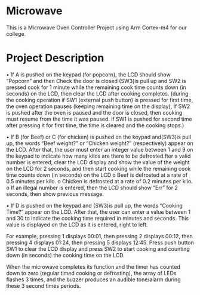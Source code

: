 # Microwave
This is a Microwave Oven Controller Project using Arm Cortex-m4 for our college. 

# Project Description
• If A is pushed on the keypad (for popcorn), the LCD should show “Popcorn” and then Check the door is closed (SW3)is pull up and SW2 is pressed cook for 1 minute while the remaining cook time counts down (in seconds) on the LCD, then clear the LCD after cooking completes.
(during the cooking operation if SW1 (external push button) is pressed for first time, the oven operation
pauses (keeping remaining time on the display), If SW2 is pushed after the oven is paused and the door is closed, then cooking
must resume from the time it was paused.
if SW1 is pushed for second time after pressing it for first time, the time is cleared and the cooking stops.)

• If B (for Beef) or C (for chicken) is pushed on the keypad and(SW3)is pull up, the words “Beef weight?” or “Chicken weight?” (respectively) appear on the LCD. After that, the user must enter an integer value between 1 and 9 on the keypad to indicate how many kilos are there to be defrosted.fter a valid number is entered, clear
the LCD display and show the value of the weight on the LCD for 2 seconds, and then start cooking while the remaining cook time counts down (in seconds) on the LCD
o Beef is defrosted at a rate of 0.5 minutes per kilo.
o Chicken is defrosted at a rate of 0.2 minutes per kilo.
o If an illegal number is entered, then the LCD should show “Err” for 2 seconds, then show previous message.

• If D is pushed on the keypad and (SW3)is pull up, the words “Cooking Time?” appear on the LCD. After that, the user can enter a value between 1 and 30 to indicate the cooking time required in minutes and seconds. This value is displayed on the LCD as it is entered, right to left.

For example, pressing 1 displays 00:01, then pressing 2 displays 00:12, then pressing 4 displays 01:24, then pressing 5 displays 12:45. Press push button SW1 to clear the LCD display and press SW2 to start cooking and counting down (in seconds) the cooking time on the LCD.

When the microwave completes its function and the timer has counted down to zero (regular timed cooking or defrosting), the array of LEDs flashes 3 times, and the buzzer produces an audible tone/alarm during these 3 second times periods.